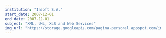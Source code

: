 ```yaml
---
institution: "Insoft S.A."
start_date: 2007-12-01
end_date: 2007-12-01
subject: "XML, UML, XLS and Web Services"
img_url: "https://storage.googleapis.com/pagina-personal.appspot.com/img_institutions/insoft.png"
---
```


